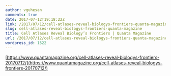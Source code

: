 ```yaml
---
author: vguhesan
comments: true
date: 2017-07-12T19:18:22Z
link: /2017/07/12/cell-atlases-reveal-biologys-frontiers-quanta-magazine/
slug: cell-atlases-reveal-biologys-frontiers-quanta-magazine
title: Cell Atlases Reveal Biology’s Frontiers | Quanta Magazine
url: /2017/07/12/cell-atlases-reveal-biologys-frontiers-quanta-magazine/
wordpress_id: 1522
---
```


[https://www.quantamagazine.org/cell-atlases-reveal-biologys-frontiers-20170712/](https://www.quantamagazine.org/cell-atlases-reveal-biologys-frontiers-20170712/)
